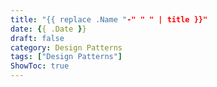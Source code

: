 ```yaml
---
title: "{{ replace .Name "-" " " | title }}"
date: {{ .Date }}
draft: false
category: Design Patterns
tags: ["Design Patterns"]
ShowToc: true
---
```


